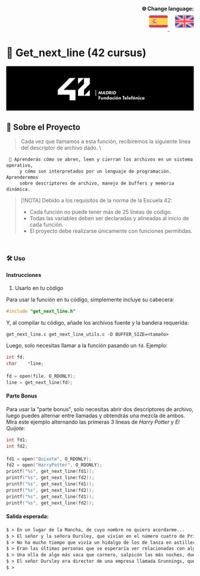 <p align="end">
   <strong>🌐 Change language:</strong><br>
   <a href="README.es.md">
    <img src="https://github.com/Nachopuerto95/multilang/blob/main/ES.png" alt="Español" width="50">
  </a>&nbsp;&nbsp;&nbsp;
  <a href="/README.md">
    <img src="https://github.com/Nachopuerto95/multilang/blob/main/EN.png" alt="English" width="50">
  </a>
</p>

<h1>🧵 Get_next_line (42 cursus)</h1>

<img src="https://github.com/Nachopuerto95/multilang/blob/main/42-Madrid%20-%20Edited.jpg">

## 📜 Sobre el Proyecto

> Cada vez que llamamos a esta función, recibiremos la siguiente línea del descriptor de archivo dado. \

     🚀 Aprenderás cómo se abren, leen y cierran los archivos en un sistema operativo,
         y cómo son interpretados por un lenguaje de programación. Aprenderemos
         sobre descriptores de archivo, manejo de buffers y memoria dinámica.

> [!NOTA]
> Debido a los requisitos de la norma de la Escuela 42:
> * Cada función no puede tener más de 25 líneas de código.
> * Todas las variables deben ser declaradas y alineadas al inicio de cada función.
> * El proyecto debe realizarse únicamente con funciones permitidas.
<br>

### 🛠️ Uso

#### Instrucciones

1. Usarlo en tu código

Para usar la función en tu código, simplemente incluye su cabecera:

```c
#include "get_next_line.h"
```

Y, al compilar tu código, añade los archivos fuente y la bandera requerida:

```shell
get_next_line.c get_next_line_utils.c -D BUFFER_SIZE=<tamaño>
```

Luego, solo necesitas llamar a la función pasando un `fd`. Ejemplo:

```c
int	fd;
char	*line;

fd = open(file, O_RDONLY);
line = get_next_line(fd);
```

#### Parte Bonus

Para usar la "parte bonus", solo necesitas abrir dos descriptores de archivo, luego puedes alternar entre llamadas y obtendrás una mezcla de ambos.
Mira este ejemplo alternando las primeras 3 líneas de *Harry Potter* y *El Quijote*:

```c
int	fd1;
int	fd2;

fd1 = open("Quixote", O_RDONLY);
fd2 = open("HarryPotter", O_RDONLY);
printf("%s", get_next_line(fd1));
printf("%s", get_next_line(fd2));
printf("%s", get_next_line(fd1));
printf("%s", get_next_line(fd2));
printf("%s", get_next_line(fd1));
printf("%s", get_next_line(fd2));
```

#### Salida esperada:

```html
$ > En un lugar de la Mancha, de cuyo nombre no quiero acordarme...
$ > El señor y la señora Dursley, que vivían en el número cuatro de Privet Drive, estaban orgullosos de decir que eran muy normales, afortunadamente.
$ > No ha mucho tiempo que vivía un hidalgo de los de lanza en astillero, adarga antigua, rocín flaco y galgo corredor.
$ > Eran las últimas personas que se esperaría ver relacionadas con algo extraño o misterioso, porque no estaban para tales tonterías.
$ > Una olla de algo más vaca que carnero, salpicón las más noches, duelos y quebrantos los sábados...
$ > El señor Dursley era director de una empresa llamada Grunnings, que fabricaba taladros.
$ >
```
